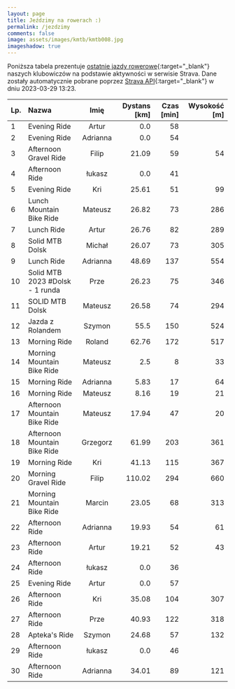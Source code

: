 ```yaml
---
layout: page
title: Jeździmy na rowerach :)
permalink: /jezdzimy
comments: false
image: assets/images/kmtb/kmtb008.jpg
imageshadow: true
---
```


Poniższa tabela prezentuje [ostatnie jazdy rowerowe](https://www.strava.com/clubs/336381){:target="_blank"} naszych klubowiczów na podstawie aktywności w serwisie Strava. Dane zostały automatycznie pobrane poprzez [Strava API](https://developers.strava.com/docs/reference/#api-Clubs-getClubActivitiesById){:target="_blank"} w dniu 2023-03-29 13:23.

Lp. | Nazwa | Imię | Dystans [km] | Czas [min] | Wysokość [m]
:--- | :--- | :---: | ---: | ---: | ---:
1|Evening Ride|Artur|0.0|58|
2|Evening Ride|Adrianna|0.0|54|
3|Afternoon Gravel Ride|Filip|21.09|59|54
4|Afternoon Ride|łukasz|0.0|41|
5|Evening Ride|Kri|25.61|51|99
6|Lunch Mountain Bike Ride|Mateusz|26.82|73|286
7|Lunch Ride|Artur|26.76|82|289
8|Solid MTB Dolsk|Michał|26.07|73|305
9|Lunch Ride|Adrianna|48.69|137|554
10|Solid MTB 2023 #Dolsk - 1 runda|Prze|26.23|75|346
11|SOLID MTB Dolsk|Mateusz|26.58|74|294
12|Jazda z Rolandem |Szymon|55.5|150|524
13|Morning Ride|Roland|62.76|172|517
14|Morning Mountain Bike Ride|Mateusz|2.5|8|33
15|Morning Ride|Adrianna|5.83|17|64
16|Morning Ride|Mateusz|8.16|19|21
17|Afternoon Mountain Bike Ride|Mateusz|17.94|47|20
18|Afternoon Mountain Bike Ride|Grzegorz|61.99|203|361
19|Morning Ride|Kri|41.13|115|367
20|Morning Gravel Ride|Filip|110.02|294|660
21|Morning Mountain Bike Ride|Marcin|23.05|68|313
22|Afternoon Ride|Adrianna|19.93|54|61
23|Afternoon Ride|Artur|19.21|52|43
24|Afternoon Ride|łukasz|0.0|36|
25|Evening Ride|Artur|0.0|57|
26|Afternoon Ride|Kri|35.08|104|307
27|Afternoon Ride|Prze|40.93|122|318
28|Apteka's Ride|Szymon|24.68|57|132
29|Afternoon Ride|łukasz|0.0|46|
30|Afternoon Ride|Adrianna|34.01|89|121

